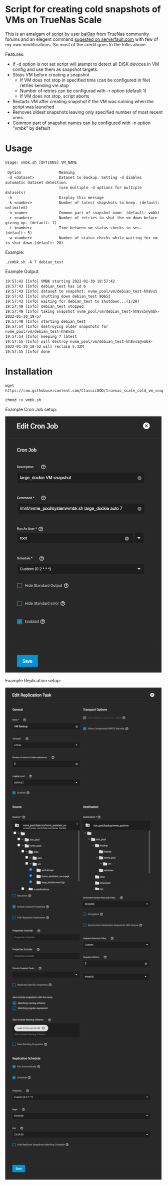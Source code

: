 # Script for creating cold snapshots of VMs on TrueNas Scale

This is an amalgam of [script](https://www.truenas.com/community/threads/backup-bhyve-windows-vm.85705/post-601264) by user [bal0an](https://www.truenas.com/community/members/bal0an.22184/) from TrueNas community forums and an elegent command [sugested on serverfault.com](https://serverfault.com/a/340846) with few of my own modifications. So most of the credit goes to the folks above. 

Features:
* if -d option is not set script will atempt to detect all DISK devices in VM config and use them as snapshot targets.
* Stops VM before creating a snapshot
  * If VM does not stop in specified time (can be configured in file) retries sending vm.stop
  * Number of retries can be configurad with -r option (default 1)
  * If VM does not stop, script aborts
* Restarts VM after creating snapshot if the VM was running when the script was launched
* Removes oldest snapshots leaving only specified number of most recent ones.
* Common part of snapshot names can be configured with -n option "vmbk" by default

# Usage
```
Usage: vmbk.sh [OPTIONS] VM_NAME

 Option                 Meaning
 -d <dataset>           Dataset to backup. Setting -d diables automatic dataset detection.
                        (use multiple -d options for multiple datasets)
 -h                     Display this message
 -k <number>            Number of latest shapshots to keep. (default: unlimited)
 -n <name>              Common part of snapshot name. (default: vmbk)
 -r <number>            Number of retries to shut the vm down before giving up. (default: 1)
 -t <number>            Time between vm status checks in sec. (default: 5)
 -w <number>            Number of status checks while waiting for vm to shut down (default: 20)
```

Example:
```
./vmbk.sh -k 7 debian_test
```

Example Output:
```
19:57:42 [Info] VMBK starting 2022-01-30 19:57:42
19:57:43 [Info] debian_test has id 6
19:57:43 [Info] dataset to snapshot: nvme_pool/vm/debian_test-hh8vs5
19:57:43 [Info] shutting down debian_test 90653
19:57:43 [Info] waiting for debian_test to shutdown...(1/20)
19:57:49 [Info] debian_test stopped
19:57:49 [Info] taking snapshot nvme_pool/vm/debian_test-hh8vs5@vmbk-2022-01-30_19-57
19:57:49 [Info] starting debian_test
19:57:54 [Info] destroying older snapshots for nvme_pool/vm/debian_test-hh8vs5
19:57:54 [Info] keeping 7 latest
19:57:55 [Info] will destroy nvme_pool/vm/debian_test-hh8vs5@vmbk-2022-01-30_18-52 will reclaim 5.32M
19:57:55 [Info] done
```

# Installation

```
wget https://raw.githubusercontent.com/ClassicGOD/truenas_scale_cold_vm_snap/main/vmbk.sh
```
```
chmod +x vmbk.sh
```
Example Cron Job setup:

<img src="/images/vmbk_cron_job_example.jpg" width="500">

Example Replication setup:

<img src="/images/vmbk_replication_example.jpg" width="500">
